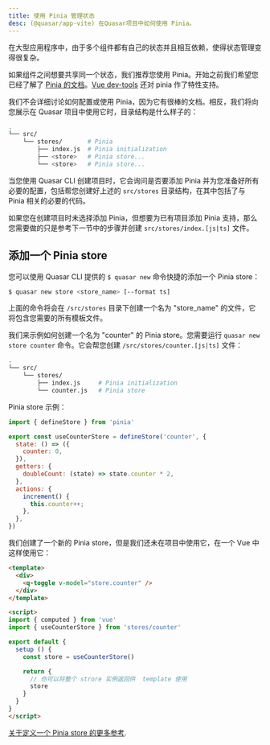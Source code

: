 ```yaml
---
title: 使用 Pinia 管理状态
desc: (@quasar/app-vite) 在Quasar项目中如何使用 Pinia。
---
```


在大型应用程序中，由于多个组件都有自己的状态并且相互依赖，使得状态管理变得很复杂。

如果组件之间想要共享同一个状态，我们推荐您使用 Pinia。开始之前我们希望您已经了解了 [Pinia 的文档](https://pinia.vuejs.org/)。[Vue dev-tools](https://github.com/vuejs/vue-devtools) 还对 pinia 作了特性支持。

我们不会详细讨论如何配置或使用 Pinia，因为它有很棒的文档。相反，我们将向您展示在 Quasar 项目中使用它时，目录结构是什么样子的：

```bash
.
└── src/
    └── stores/       # Pinia
        ├── index.js  # Pinia initialization
        ├── <store>   # Pinia store...
        └── <store>   # Pinia store...
```

当您使用 Quasar CLI 创建项目时，它会询问是否要添加 Pinia 并为您准备好所有必要的配置，包括帮您创建好上述的 `src/stores` 目录结构，在其中包括了与 Pinia 相关的必要的代码。

如果您在创建项目时未选择添加 Pinia，但想要为已有项目添加 Pinia 支持，那么您需要做的只是参考下一节中的步骤并创建 `src/stores/index.[js|ts]` 文件。

## 添加一个 Pinia store
您可以使用 Quasar CLI 提供的 `$ quasar new` 命令快捷的添加一个 Pinia store：

```bash
$ quasar new store <store_name> [--format ts]
```

上面的命令将会在 `/src/stores` 目录下创建一个名为  "store_name" 的文件，它将包含您需要的所有模板文件。

我们来示例如何创建一个名为 "counter" 的 Pinia store。您需要运行 `quasar new store counter` 命令。它会帮您创建 `/src/stores/counter.[js|ts]` 文件：

```bash
.
└── src/
    └── stores/
        ├── index.js     # Pinia initialization
        └── counter.js   # Pinia store
```

Pinia store 示例：

```js
import { defineStore } from 'pinia'

export const useCounterStore = defineStore('counter', {
  state: () => ({
    counter: 0,
  }),
  getters: {
    doubleCount: (state) => state.counter * 2,
  },
  actions: {
    increment() {
      this.counter++;
    },
  },
})
```

我们创建了一个新的 Pinia store，但是我们还未在项目中使用它，在一个 Vue 中这样使用它：

```html
<template>
  <div>
    <q-toggle v-model="store.counter" />
  </div>
</template>

<script>
import { computed } from 'vue'
import { useCounterStore } from 'stores/counter'

export default {
  setup () {
    const store = useCounterStore()

    return {
      // 你可以将整个 strore 实例返回供  template 使用
      store
    }
  }
}
</script>
```

[关于定义一个 Pinia store 的更多参考](https://pinia.vuejs.org/core-concepts/).
